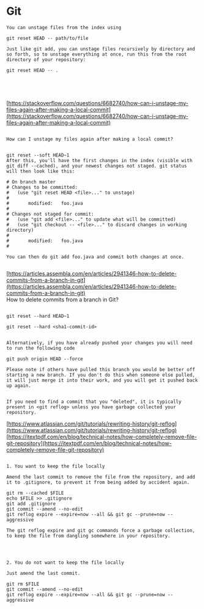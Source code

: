 

# Git

```
You can unstage files from the index using

git reset HEAD -- path/to/file

Just like git add, you can unstage files recursively by directory and so forth, so to unstage everything at once, run this from the root directory of your repository:

git reset HEAD -- .





```


[https://stackoverflow.com/questions/6682740/how-can-i-unstage-my-files-again-after-making-a-local-commit](https://stackoverflow.com/questions/6682740/how-can-i-unstage-my-files-again-after-making-a-local-commit)  


```

How can I unstage my files again after making a local commit?


git reset --soft HEAD~1 
After this, you'll have the first changes in the index (visible with git diff --cached), and your newest changes not staged. git status will then look like this:

# On branch master
# Changes to be committed:
#   (use "git reset HEAD <file>..." to unstage)
#
#       modified:   foo.java
#
# Changes not staged for commit:
#   (use "git add <file>..." to update what will be committed)
#   (use "git checkout -- <file>..." to discard changes in working directory)
#
#       modified:   foo.java
#

You can then do git add foo.java and commit both changes at once.


```

[https://articles.assembla.com/en/articles/2941346-how-to-delete-commits-from-a-branch-in-git](https://articles.assembla.com/en/articles/2941346-how-to-delete-commits-from-a-branch-in-git)  
How to delete commits from a branch in Git?

```

git reset --hard HEAD~1

git reset --hard <sha1-commit-id>


Alternatively, if you have already pushed your changes you will need to run the following code

git push origin HEAD --force 

Please note if others have pulled this branch you would be better off starting a new branch. If you don't do this when someone else pulled, it will just merge it into their work, and you will get it pushed back up again.


If you need to find a commit that you "deleted", it is typically present in <git reflog> unless you have garbage collected your repository.

```

[https://www.atlassian.com/git/tutorials/rewriting-history/git-reflog](https://www.atlassian.com/git/tutorials/rewriting-history/git-reflog)  
[https://itextpdf.com/en/blog/technical-notes/how-completely-remove-file-git-repository](https://itextpdf.com/en/blog/technical-notes/how-completely-remove-file-git-repository)  

```

1. You want to keep the file locally

Amend the last commit to remove the file from the repository, and add it to .gitignore, to prevent it from being added by accident again.

git rm --cached $FILE
echo $FILE >> .gitignore
git add .gitignore
git commit --amend --no-edit
git reflog expire --expire=now --all && git gc --prune=now --aggressive

The git reflog expire and git gc commands force a garbage collection, to keep the file from dangling somewhere in your repository.




2. You do not want to keep the file locally

Just amend the last commit.

git rm $FILE
git commit --amend --no-edit
git reflog expire --expire=now --all && git gc --prune=now --aggressive

```

